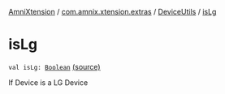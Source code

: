 [AmniXtension](../../index.md) / [com.amnix.xtension.extras](../index.md) / [DeviceUtils](index.md) / [isLg](./is-lg.md)

# isLg

`val isLg: `[`Boolean`](https://kotlinlang.org/api/latest/jvm/stdlib/kotlin/-boolean/index.html) [(source)](https://github.com/AmniX/AmniXTension/tree/master/AmniXtension/src/main/java/com/amnix/xtension/extras/DeviceUtils.kt#L99)

If Device is a LG Device

